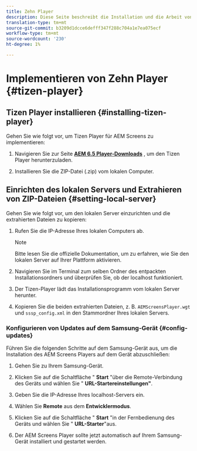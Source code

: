 ```yaml
---
title: Zehn Player
description: Diese Seite beschreibt die Installation und die Arbeit von Tizen Player.
translation-type: tm+mt
source-git-commit: b3209d1dcce6defff347f288c704a1e7ea075ecf
workflow-type: tm+mt
source-wordcount: '230'
ht-degree: 1%

---
```



# Implementieren von Zehn Player {#tizen-player}

## Tizen Player installieren {#installing-tizen-player}

Gehen Sie wie folgt vor, um Tizen Player für AEM Screens zu implementieren:

1. Navigieren Sie zur Seite [**AEM 6.5 Player-Downloads**](https://download.macromedia.com/screens/) , um den Tizen Player herunterzuladen.

1. Installieren Sie die ZIP-Datei (.zip) vom lokalen Computer.

## Einrichten des lokalen Servers und Extrahieren von ZIP-Dateien {#setting-local-server}

Gehen Sie wie folgt vor, um den lokalen Server einzurichten und die extrahierten Dateien zu kopieren:

1. Rufen Sie die IP-Adresse Ihres lokalen Computers ab.
   >[!NOTE]
   >Bitte lesen Sie die offizielle Dokumentation, um zu erfahren, wie Sie den lokalen Server auf Ihrer Plattform aktivieren.

1. Navigieren Sie im Terminal zum selben Ordner des entpackten Installationsordners und überprüfen Sie, ob der localhost funktioniert.

1. Der Tizen-Player lädt das Installationsprogramm vom lokalen Server herunter.

1. Kopieren Sie die beiden extrahierten Dateien, z. B. `AEMScreensPlayer.wgt` und `sssp_config.xml` in den Stammordner Ihres lokalen Servers.

### Konfigurieren von Updates auf dem Samsung-Gerät {#config-updates}

Führen Sie die folgenden Schritte auf dem Samsung-Gerät aus, um die Installation des AEM Screens Players auf dem Gerät abzuschließen:

1. Gehen Sie zu Ihrem Samsung-Gerät.

1. Klicken Sie auf die Schaltfläche &quot; **Start** &quot;über die Remote-Verbindung des Geräts und wählen Sie &quot; **URL-Startereinstellungen&quot;**.

1. Geben Sie die IP-Adresse Ihres localhost-Servers ein.

1. Wählen Sie **Remote** aus dem **Entwicklermodus**.

1. Klicken Sie auf die Schaltfläche &quot; **Start** &quot;in der Fernbedienung des Geräts und wählen Sie &quot; **URL-Starter**&quot;aus.

1. Der AEM Screens Player sollte jetzt automatisch auf Ihrem Samsung-Gerät installiert und gestartet werden.



